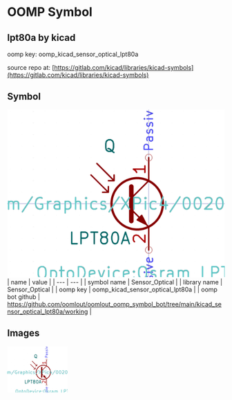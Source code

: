 # OOMP Symbol  
## lpt80a  by kicad  
  
oomp key: oomp_kicad_sensor_optical_lpt80a  
  
source repo at: [https://gitlab.com/kicad/libraries/kicad-symbols](https://gitlab.com/kicad/libraries/kicad-symbols)  
## Symbol  
  
[![working.png](working_600.png)](working.png)  
| name | value | 
| --- | --- | 
| symbol name | Sensor_Optical | 
| library name | Sensor_Optical | 
| oomp key | oomp_kicad_sensor_optical_lpt80a | 
| oomp bot github | https://github.com/oomlout/oomlout_oomp_symbol_bot/tree/main/kicad_sensor_optical_lpt80a/working | 
## Images  
  
[![working.png](working_140.png)](working.png)  
